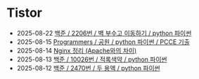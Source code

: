 # Tistor<!-- RECENT POST START -->
- 2025-08-22 [백준 / 2206번 / 벽 부수고 이동하기 / python 파이썬](https://seulow-down.tistory.com/412)
- 2025-08-15 [Programmers / 공원 / python 파이썬 / PCCE 기출](https://seulow-down.tistory.com/411)
- 2025-08-14 [Nginx 정리 (Apache와의 차이)](https://seulow-down.tistory.com/410)
- 2025-08-13 [백준 / 10026번 / 적록색약 / python 파이썬](https://seulow-down.tistory.com/409)
- 2025-08-12 [백준 / 2470번 / 두 용액 / python 파이썬](https://seulow-down.tistory.com/408)
<!-- RECENT POST END -->